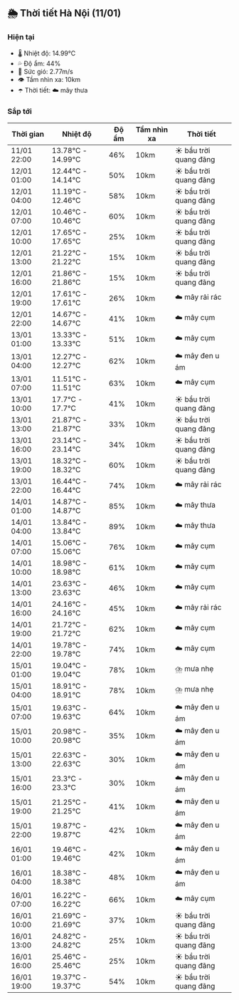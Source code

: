 ## 🌦️ Thời tiết Hà Nội (11/01)

### Hiện tại

- 🌡️ Nhiệt độ: 14.99℃
- 💦 Độ ẩm: 44%
- 💨 Sức gió: 2.77m/s
- 👁️ Tầm nhìn xa: 10km
- ☂️ Thời tiết: ☁️ mây thưa

### Sắp tới

| Thời gian | Nhiệt độ | Độ ẩm | Tầm nhìn xa | Thời tiết |
| --- | --- | --- | --- | --- |
| 11/01 22:00 | 13.78℃ - 14.99℃ | 46% | 10km | ☀️ bầu trời quang đãng |
| 12/01 01:00 | 12.44℃ - 14.14℃ | 50% | 10km | ☀️ bầu trời quang đãng |
| 12/01 04:00 | 11.19℃ - 12.46℃ | 58% | 10km | ☀️ bầu trời quang đãng |
| 12/01 07:00 | 10.46℃ - 10.46℃ | 60% | 10km | ☀️ bầu trời quang đãng |
| 12/01 10:00 | 17.65℃ - 17.65℃ | 25% | 10km | ☀️ bầu trời quang đãng |
| 12/01 13:00 | 21.22℃ - 21.22℃ | 15% | 10km | ☀️ bầu trời quang đãng |
| 12/01 16:00 | 21.86℃ - 21.86℃ | 15% | 10km | ☀️ bầu trời quang đãng |
| 12/01 19:00 | 17.61℃ - 17.61℃ | 26% | 10km | ☁️ mây rải rác |
| 12/01 22:00 | 14.67℃ - 14.67℃ | 41% | 10km | ☁️ mây cụm |
| 13/01 01:00 | 13.33℃ - 13.33℃ | 51% | 10km | ☁️ mây cụm |
| 13/01 04:00 | 12.27℃ - 12.27℃ | 62% | 10km | ☁️ mây đen u ám |
| 13/01 07:00 | 11.51℃ - 11.51℃ | 63% | 10km | ☁️ mây cụm |
| 13/01 10:00 | 17.7℃ - 17.7℃ | 41% | 10km | ☀️ bầu trời quang đãng |
| 13/01 13:00 | 21.87℃ - 21.87℃ | 33% | 10km | ☀️ bầu trời quang đãng |
| 13/01 16:00 | 23.14℃ - 23.14℃ | 34% | 10km | ☀️ bầu trời quang đãng |
| 13/01 19:00 | 18.32℃ - 18.32℃ | 60% | 10km | ☀️ bầu trời quang đãng |
| 13/01 22:00 | 16.44℃ - 16.44℃ | 74% | 10km | ☁️ mây rải rác |
| 14/01 01:00 | 14.87℃ - 14.87℃ | 85% | 10km | ☁️ mây thưa |
| 14/01 04:00 | 13.84℃ - 13.84℃ | 89% | 10km | ☁️ mây thưa |
| 14/01 07:00 | 15.06℃ - 15.06℃ | 76% | 10km | ☁️ mây cụm |
| 14/01 10:00 | 18.98℃ - 18.98℃ | 61% | 10km | ☁️ mây cụm |
| 14/01 13:00 | 23.63℃ - 23.63℃ | 46% | 10km | ☁️ mây cụm |
| 14/01 16:00 | 24.16℃ - 24.16℃ | 45% | 10km | ☁️ mây rải rác |
| 14/01 19:00 | 21.72℃ - 21.72℃ | 62% | 10km | ☁️ mây cụm |
| 14/01 22:00 | 19.78℃ - 19.78℃ | 74% | 10km | ☁️ mây cụm |
| 15/01 01:00 | 19.04℃ - 19.04℃ | 78% | 10km | ⛈️ mưa nhẹ |
| 15/01 04:00 | 18.91℃ - 18.91℃ | 78% | 10km | ⛈️ mưa nhẹ |
| 15/01 07:00 | 19.63℃ - 19.63℃ | 64% | 10km | ☁️ mây đen u ám |
| 15/01 10:00 | 20.98℃ - 20.98℃ | 35% | 10km | ☁️ mây đen u ám |
| 15/01 13:00 | 22.63℃ - 22.63℃ | 30% | 10km | ☁️ mây đen u ám |
| 15/01 16:00 | 23.3℃ - 23.3℃ | 30% | 10km | ☁️ mây đen u ám |
| 15/01 19:00 | 21.25℃ - 21.25℃ | 41% | 10km | ☁️ mây đen u ám |
| 15/01 22:00 | 19.87℃ - 19.87℃ | 42% | 10km | ☁️ mây đen u ám |
| 16/01 01:00 | 19.46℃ - 19.46℃ | 42% | 10km | ☁️ mây đen u ám |
| 16/01 04:00 | 18.38℃ - 18.38℃ | 48% | 10km | ☁️ mây đen u ám |
| 16/01 07:00 | 16.22℃ - 16.22℃ | 66% | 10km | ☁️ mây cụm |
| 16/01 10:00 | 21.69℃ - 21.69℃ | 37% | 10km | ☀️ bầu trời quang đãng |
| 16/01 13:00 | 24.82℃ - 24.82℃ | 25% | 10km | ☀️ bầu trời quang đãng |
| 16/01 16:00 | 25.46℃ - 25.46℃ | 25% | 10km | ☀️ bầu trời quang đãng |
| 16/01 19:00 | 19.37℃ - 19.37℃ | 54% | 10km | ☀️ bầu trời quang đãng |
